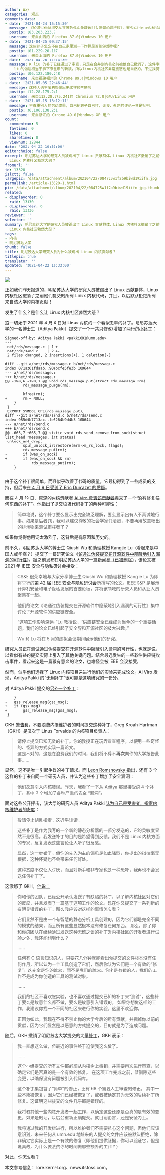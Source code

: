 ```yaml
---
author: Wxy
categories: 观点
comments_data:
- date: '2021-04-24 15:15:30'
  message: 《论通过伪装提交在开源软件中隐蔽地引入漏洞的可行性》，至少在Linux内核这样活跃的开源项目里这么做还是十分困难的，也算是证明了开源的优越吧
  postip: 183.203.223.7
  username: 来自山西的 Firefox 87.0|Windows 10 用户
- date: '2021-04-25 09:37:15'
  message: 这些孙子怎么不在自己家里测一下炸弹是否能够爆炸呢?
  postip: 101.229.20.107
  username: 来自上海的 Firefox 87.0|Windows 10 用户
- date: '2021-04-26 11:14:30'
  message: K liu 的补丁已经通过了审查，只是在合并到内核之前被他自己撤销了，这件事实际证明了一个很久之前就有很多人怀疑的事情，现有的内核审查方式能在多大程度上阻止恶意补丁？K
    liu的做法相当于扒下来皇帝的新装，所以linux内核社区非常震怒也是自然的，不过我觉得他们更应该考虑如何去改进审查流程。
  postip: 106.122.180.248
  username: 来自福建福州的 Chrome 89.0|Windows 10 用户
- date: '2021-05-05 22:46:44'
  message: 这种人说不定真能做出来这样的事情呢
  postip: 112.28.175.241
  username: 来自112.28.175.241的 Chromium 72.0|GNU/Linux 用户
- date: '2021-05-15 13:12:11'
  message: 不尊重别人的劳动成果，自己树靶子自己打，无良，外网的评论一样是批判。
  postip: 36.106.138.251
  username: 来自浙江的 Chrome 49.0|Windows XP 用户
count:
  commentnum: 5
  favtimes: 0
  likes: 0
  sharetimes: 0
  viewnum: 12844
date: '2021-04-22 10:33:00'
editorchoice: false
excerpt: 明尼苏达大学的研究人员被踢出了 Linux 贡献群体，Linux 内核社区撤销了之前他们提交的所有 Linux 内核代码，并且，以后默认拒绝所有来自该大学的内核贡献！发生了什么？是什么让
  Linux 内核社区勃然大怒？
fromurl: ''
id: 13320
islctt: false
largepic: /data/attachment/album/202104/22/084725w1f2b9biwd19iifn.jpg
permalink: /article-13320-1.html
pic: /data/attachment/album/202104/22/084725w1f2b9biwd19iifn.jpg.thumb.jpg
related:
- displayorder: 0
  raid: 13330
- displayorder: 0
  raid: 13336
reviewer: ''
selector: ''
summary: 明尼苏达大学的研究人员被踢出了 Linux 贡献群体，Linux 内核社区撤销了之前他们提交的所有 Linux 内核代码，并且，以后默认拒绝所有来自该大学的内核贡献！发生了什么？是什么让
  Linux 内核社区勃然大怒？
tags:
- 内核
- 明尼苏达大学
thumb: false
title: 明尼苏达大学研究人员为什么被踢出 Linux 内核贡献者？
titlepic: true
translator: ''
updated: '2021-04-22 10:33:00'
---
```


![](/data/attachment/album/202104/22/084725w1f2b9biwd19iifn.jpg)


正如我们昨天报道的，明尼苏达大学的研究人员被踢出了 Linux 贡献群体，Linux 内核社区撤销了之前他们提交的所有 Linux 内核代码，并且，以后默认拒绝所有来自该大学的内核贡献！


发生了什么？是什么让 Linux 内核社区勃然大怒？


这一切始于 2021 年 4 月 6 日对 Linux 内核的一个看似无辜的补丁。明尼苏达大学的一名博士生（Aditya Pakki）提交了一个一共只修改/增加了两行的[小补丁](https://lore.kernel.org/lkml/20210407000913.2207831-1-pakki001@umn.edu/)：



```
Signed-off-by: Aditya Pakki <pakki001@umn.edu>
---
 net/rds/message.c | 1 +
 net/rds/send.c    | 2 +-
 2 files changed, 2 insertions(+), 1 deletion(-)

diff --git a/net/rds/message.c b/net/rds/message.c
index 071a261fdaab..90ebcfe5fe3b 100644
--- a/net/rds/message.c
+++ b/net/rds/message.c
@@ -180,6 +180,7 @@ void rds_message_put(struct rds_message *rm)
 		rds_message_purge(rm);
 
 		kfree(rm);
+		rm = NULL;
 	}
 }
 EXPORT_SYMBOL_GPL(rds_message_put);
diff --git a/net/rds/send.c b/net/rds/send.c
index 985d0b7713ac..fe5264b9d4b3 100644
--- a/net/rds/send.c
+++ b/net/rds/send.c
@@ -665,7 +665,7 @@ static void rds_send_remove_from_sock(struct list_head *messages, int status)
 unlock_and_drop:
 		spin_unlock_irqrestore(&rm->m_rs_lock, flags);
 		rds_message_put(rm);
-		if (was_on_sock)
+		if (was_on_sock && rm)
 			rds_message_put(rm);
 	}
 
```

由于这个补丁很简单，而且似乎改善了代码的质量，它最初得到了一些成员的支持，但后来[在 4 月 9 日受到了 Eric Dumazet 的质疑](https://lore.kernel.org/lkml/bd3c84bc-6ae0-63e9-61f2-5cf64a976531@gmail.com/)。


而在 4 月 19 日，资深的内核贡献者 [Al Viro 斥责该贡献者](https://lore.kernel.org/lkml/YH4Aa1zFAWkITsNK@zeniv-ca.linux.org.uk/)提交了一个“没有修复任何东西的补丁”。他指出了提交垃圾代码补丁的两种可能性：



> 
> 简单地说，这个补丁要么显示出完全缺乏理解，要么显示出有人不真诚地行事。如果是后者[1]，我可以建议尊敬的社会学家们滚蛋，不要再用故意喷出的排泄物来测试审核者了？
> 
> 
> 


如果你觉得他用词太激烈了，这背后是有原因和历史的。


前不久，明尼苏达大学的博士生 Qiushi Wu 和助理教授 Kangjie Lu（看起来是中国人或华裔？）提交了一篇研究论文《[论通过伪装提交在开源软件中隐蔽地引入漏洞的可行性](https://github.com/QiushiWu/QiushiWu.github.io/blob/main/papers/OpenSourceInsecurity.pdf)》。据之前发布在明尼苏达大学的一篇[新闻稿（已被删除）](https://cse.umn.edu/cs/news/paper-accepted-ieee-symposium-security-and-privacy-2021)，该论文被 2021 年 IEEE 安全与隐私研讨会接受：



> 
> CS&E 很荣幸地与大家分享博士生 Qiushi Wu 和助理教授 Kangjie Lu 为即将举行的[第 42 届 IEEE 安全与隐私研讨会](https://www.ieee-security.org/TC/SP2021/program-papers.html)所撰写的论文。IEEE S&P 是展示计算机安全和电子隐私发展的首要论坛，并将该领域的研究人员和从业人员聚集在一起。
> 
> 
> 他们的论文《论通过伪装提交在开源软件中隐蔽地引入漏洞的可行性》集中讨论了开源软件的供应链安全。
> 
> 
> “这项工作影响深远，”Lu 教授说，“供应链安全已经成为当今的一个重要话题。我们的论文已经引起了安全界和开源社区的极大兴趣。”
> 
> 
> Wu 和 Lu 将在 5 月的虚拟会议期间展示他们的研究。
> 
> 
> 


研究人员正在测试通过伪装提交在开源软件中隐蔽引入漏洞的可行性，也就是说，以看似有益的提交实际上引入了其他关键问题。结合最近发生的一些软件供应链攻击事件，看起来这是一篇很有意义的论文，也难怪会被 IEEE 会议接受。


然而，似乎他们选择了 Linux 内核项目来进行他们的实验来完成论文。Al Viro 发现，Aditya Pakki 的“无用补丁”很可能是这项研究的一部分。


对 Aditya Pakki 提交的[另外一个补丁](https://lore.kernel.org/linux-nfs/20210407001658.2208535-1-pakki001@umn.edu/)：



```
 	}
-	gss_release_msg(gss_msg);
+	if (gss_msg)
+		gss_release_msg(gss_msg);
 }
```

GKH [警告称](https://lore.kernel.org/linux-nfs/YH5%2Fi7OvsjSmqADv@kroah.com/)，不要浪费内核维护者的时间提交这种补丁，Greg Kroah-Hartman（GKH）是仅次于 Linus Torvalds 的内核项目负责人：



> 
> 请停止提交已知无效的补丁。你的教授正在玩弄审查程序，以便用一些奇怪的、怪异的方式实现一篇论文。  
> 这是不对的，这是在浪费我们的时间，我们将不得不**再次**向你的大学报告此事……
> 
> 
> 


显然，这不是唯一引起争议的补丁请求。而 [Leon Romanovsky 指出](https://lore.kernel.org/linux-nfs/YH+zwQgBBGUJdiVK@unreal/)，还有 3 个这样的补丁来自同一个研究人员，并认为这些补丁增加了安全漏洞： 






> 他们故意引入内核错误。昨天，我看了一下从 Aditya 那里接受的 4 个补丁，其中 3 个增加了各种严重的安全 “漏洞”。


面对这些公开抨击，该大学的研究人员 Aditya Pakki [认为自己是受害者，指责内核维护者的态度](https://lore.kernel.org/linux-nfs/YH%2FfM%2FTsbmcZzwnX@kroah.com/)：



> 
> 敬请停止胡乱指责，这近乎诽谤。
> 
> 
> 这些补丁是作为我写的一个新的静态分析器的一部分发送的，它的灵敏度显然不是很高。我发送补丁的目的是希望得到反馈。我们不是 Linux 内核方面的专家，反复发表这些言论让人听了很反感。
> 
> 
> 显然，这一步错了，但你的先入为主的偏见是如此强烈，你提出的指控毫无根据，这种怀疑也不会带来任何好处。
> 
> 
> 这种态度不仅让人讨厌，而且对新手和非专家也是一种恐吓，我再也不会发送任何补丁了。
> 
> 
> 


这激怒了 GKH，[他说：](https://lore.kernel.org/linux-nfs/YH%2FfM%2FTsbmcZzwnX@kroah.com/)



> 
> 你和你的团队，已经公开承认发送了有缺陷的补丁，以了解内核社区对它们的反应，并且发表了一篇基于这项工作的论文。现在你又提交了一系列新的有明显错误的补丁，那么我应该对这样的事情怎么看？
> 
> 
> 它们显然不是由一个有智慧的静态分析工具创建的，因为它们都是完全不同的模式的结果，而且所有这些显然根本没有修复任何东西。 那么，除了你和你的团队在继续通过发送这种无稽之谈的补丁对内核社区的开发者进行试验之外，我还能想到什么？
> 
> 
> ……
> 
> 
> 任何有 C 语言知识的人，只要花几分钟就能看出你提交的文件根本没有任何作用，所以认为一个工具创造了它们，然后你认为它们是一个有效的“修复”，这完全是你的疏忽，而不是我们的疏忽。你才是有错的人，我们的工作不是成为你创造的工具的测试对象。
> 
> 
> ……
> 
> 
> 我们的社区不喜欢被实验，也不喜欢通过提交已知的补丁来“测试”，这些补丁要么是故意什么都不做，要么是故意引入错误的。 如果你想做这样的工作，我建议你找一个不同的社区来进行你的实验，这里不欢迎你。
> 
> 
> 正因为如此，我现在不得不禁止你的大学今后的所有贡献，并撕掉你以前的贡献，因为它们显然是以恶意的方式提交的，目的就是为了造成问题。
> 
> 
> 


随后，GKH 撤销了明尼苏达大学提交的大量[补丁](https://lore.kernel.org/lkml/20210421130105.1226686-1-gregkh@linuxfoundation.org/)，GKH 表示：



> 
> 我一直想这么做，但最近的事件终于迫使我这么做了。
> 
> 
> ……
> 
> 
> 这个小组提交的所有文件都必须从内核树上撤销，并需要再次进行审查，以确定它们是否真的是一个有效的修复。 在这项工作完成之前，请删除这些变更，以确保没有问题被引入代码库。
> 
> 
> 这个补丁集包含了“简单”的修正，还有 68 个需要人工审查的修正。 其中一些不能被恢复，因为它们已经被恢复了，或者被确定其为无效的后续补丁所修复。这证明这些提交的文件几乎都是错误的。
> 
> 
> 我将和其他一些内核开发者一起工作，以确定这些还原是否真的是有效的变更，如果是的话，以后会重新正确提交。就目前而言，还是安全为上。
> 
> 
> 我将通过我的开发树进行，所以维护者们不需要担心这个问题，但他们应该意识到，未来任何从 umn.edu 地址来的人提交的文件应该被默认拒绝，除非确定它实际上是一个有效的修复（即他们提供证据，你可以验证它，但是说真的，为什么要浪费你的时间做那些额外的工作？）
> 
> 
> 


对此，你怎么看？


本文参考信息： lore.kernel.org、news.itsfoss.com。
